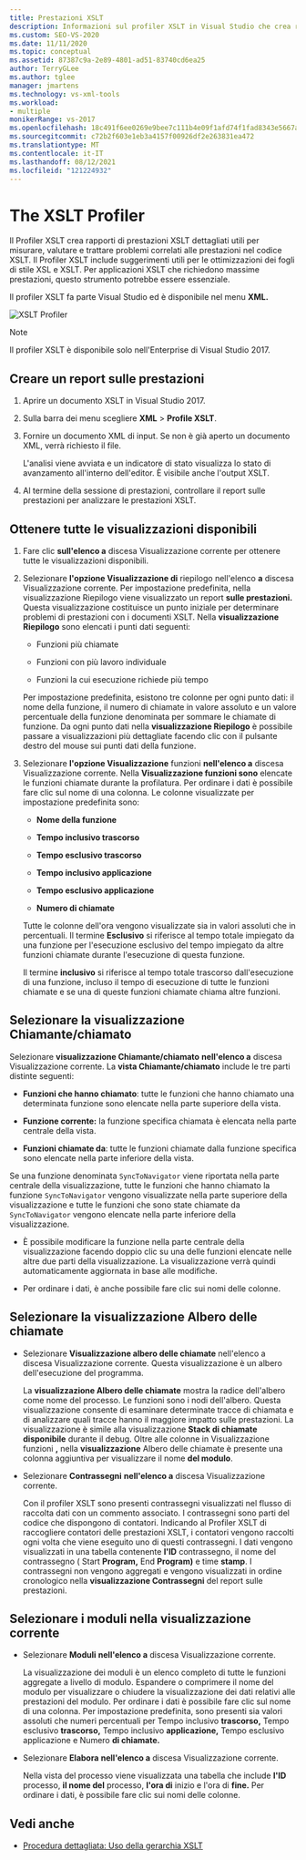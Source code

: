 ```yaml
---
title: Prestazioni XSLT
description: Informazioni sul profiler XSLT in Visual Studio che crea report dettagliati sulle prestazioni XSLT per ottimizzare le prestazioni del codice XSLT.
ms.custom: SEO-VS-2020
ms.date: 11/11/2020
ms.topic: conceptual
ms.assetid: 87387c9a-2e89-4801-ad51-83740cd6ea25
author: TerryGLee
ms.author: tglee
manager: jmartens
ms.technology: vs-xml-tools
ms.workload:
- multiple
monikerRange: vs-2017
ms.openlocfilehash: 18c491f6ee0269e9bee7c111b4e09f1afd74f1fad8343e5667a3299e4b2a511f
ms.sourcegitcommit: c72b2f603e1eb3a4157f00926df2e263831ea472
ms.translationtype: MT
ms.contentlocale: it-IT
ms.lasthandoff: 08/12/2021
ms.locfileid: "121224932"
---
```

# <a name="the-xslt-profiler"></a>The XSLT Profiler

Il Profiler XSLT crea rapporti di prestazioni XSLT dettagliati utili per misurare, valutare e trattare problemi correlati alle prestazioni nel codice XSLT. Il Profiler XSLT include suggerimenti utili per le ottimizzazioni dei fogli di stile XSL e XSLT. Per applicazioni XSLT che richiedono massime prestazioni, questo strumento potrebbe essere essenziale.

Il profiler XSLT fa parte Visual Studio ed è disponibile nel menu **XML.**

![XSLT Profiler](../xml-tools/media/profile-xslt-menu.png "Screenshot delle voci di menu XML in Visual Studio 2017")

> [!NOTE]
> Il profiler XSLT è disponibile solo nell'Enterprise di Visual Studio 2017.

## <a name="create-a-performance-report"></a>Creare un report sulle prestazioni

1. Aprire un documento XSLT in Visual Studio 2017.

2. Sulla barra dei menu scegliere **XML**  >  **Profile XSLT**.

3. Fornire un documento XML di input. Se non è già aperto un documento XML, verrà richiesto il file.

   L'analisi viene avviata e un indicatore di stato visualizza lo stato di avanzamento all'interno dell'editor. È visibile anche l'output XSLT.

4. Al termine della sessione di prestazioni, controllare il report sulle prestazioni per analizzare le prestazioni XSLT.

## <a name="get-all-available-views"></a>Ottenere tutte le visualizzazioni disponibili

1. Fare clic **sull'elenco a** discesa Visualizzazione corrente per ottenere tutte le visualizzazioni disponibili.

2. Selezionare **l'opzione Visualizzazione di** riepilogo nell'elenco **a** discesa Visualizzazione corrente. Per impostazione predefinita, nella visualizzazione Riepilogo viene visualizzato un report **sulle prestazioni.** Questa visualizzazione costituisce un punto iniziale per determinare problemi di prestazioni con i documenti XSLT. Nella **visualizzazione Riepilogo** sono elencati i punti dati seguenti:

   - Funzioni più chiamate

   - Funzioni con più lavoro individuale

   - Funzioni la cui esecuzione richiede più tempo

   Per impostazione predefinita, esistono tre colonne per ogni punto dati: il nome della funzione, il numero di chiamate in valore assoluto e un valore percentuale della funzione denominata per sommare le chiamate di funzione. Da ogni punto dati nella **visualizzazione Riepilogo** è possibile passare a visualizzazioni più dettagliate facendo clic con il pulsante destro del mouse sui punti dati della funzione.

3. Selezionare **l'opzione Visualizzazione** funzioni **nell'elenco a** discesa Visualizzazione corrente. Nella **Visualizzazione funzioni sono** elencate le funzioni chiamate durante la profilatura. Per ordinare i dati è possibile fare clic sul nome di una colonna. Le colonne visualizzate per impostazione predefinita sono:

    - **Nome della funzione**

    - **Tempo inclusivo trascorso**

    - **Tempo esclusivo trascorso**

    - **Tempo inclusivo applicazione**

    - **Tempo esclusivo applicazione**

    - **Numero di chiamate**

   Tutte le colonne dell'ora vengono visualizzate sia in valori assoluti che in percentuali. Il termine **Esclusivo** si riferisce al tempo totale impiegato da una funzione per l'esecuzione esclusivo del tempo impiegato da altre funzioni chiamate durante l'esecuzione di questa funzione.

   Il termine **inclusivo** si riferisce al tempo totale trascorso dall'esecuzione di una funzione, incluso il tempo di esecuzione di tutte le funzioni chiamate e se una di queste funzioni chiamate chiama altre funzioni.

## <a name="select-callercallee-view"></a>Selezionare la visualizzazione Chiamante/chiamato

Selezionare **visualizzazione Chiamante/chiamato** **nell'elenco a** discesa Visualizzazione corrente. La **vista Chiamante/chiamato** include le tre parti distinte seguenti:

- **Funzioni che hanno chiamato**: tutte le funzioni che hanno chiamato una determinata funzione sono elencate nella parte superiore della vista.

- **Funzione corrente:** la funzione specifica chiamata è elencata nella parte centrale della vista.

- **Funzioni chiamate da**: tutte le funzioni chiamate dalla funzione specifica sono elencate nella parte inferiore della vista.

Se una funzione denominata `SyncToNavigator` viene riportata nella parte centrale della visualizzazione, tutte le funzioni che hanno chiamato la funzione `SyncToNavigator` vengono visualizzate nella parte superiore della visualizzazione e tutte le funzioni che sono state chiamate da `SyncToNavigator` vengono elencate nella parte inferiore della visualizzazione.

- È possibile modificare la funzione nella parte centrale della visualizzazione facendo doppio clic su una delle funzioni elencate nelle altre due parti della visualizzazione. La visualizzazione verrà quindi automaticamente aggiornata in base alle modifiche.

- Per ordinare i dati, è anche possibile fare clic sui nomi delle colonne.

## <a name="select-call-tree-view"></a>Selezionare la visualizzazione Albero delle chiamate

- Selezionare **Visualizzazione albero delle chiamate** nell'elenco a discesa Visualizzazione corrente.  Questa visualizzazione è un albero dell'esecuzione del programma.

   La **visualizzazione Albero delle chiamate** mostra la radice dell'albero come nome del processo. Le funzioni sono i nodi dell'albero. Questa visualizzazione consente di esaminare determinate tracce di chiamata e di analizzare quali tracce hanno il maggiore impatto sulle prestazioni. La visualizzazione è simile alla visualizzazione **Stack di chiamate disponibile** durante il debug. Oltre alle colonne in Visualizzazione funzioni **,** nella **visualizzazione** Albero delle chiamate è presente una colonna aggiuntiva per visualizzare il nome **del modulo**.

- Selezionare **Contrassegni** **nell'elenco a** discesa Visualizzazione corrente.

   Con il profiler XSLT sono presenti contrassegni visualizzati nel flusso di raccolta dati con un commento associato. I contrassegni sono parti del codice che dispongono di contatori. Indicando al Profiler XSLT di raccogliere contatori delle prestazioni XSLT, i contatori vengono raccolti ogni volta che viene eseguito uno di questi contrassegni. I dati vengono visualizzati in una tabella contenente **l'ID** contrassegno,  il nome del contrassegno ( Start **Program,** End **Program)** e time **stamp**. I contrassegni non vengono aggregati e vengono visualizzati in ordine cronologico nella **visualizzazione Contrassegni** del report sulle prestazioni.

## <a name="select-modules-in-the-current-view"></a>Selezionare i moduli nella visualizzazione corrente

- Selezionare **Moduli** **nell'elenco a** discesa Visualizzazione corrente.

   La visualizzazione dei moduli è un elenco completo di tutte le funzioni aggregate a livello di modulo. Espandere o comprimere il nome del modulo per visualizzare o chiudere la visualizzazione dei dati relativi alle prestazioni del modulo. Per ordinare i dati è possibile fare clic sul nome di una colonna. Per impostazione predefinita, sono presenti sia valori assoluti che numeri percentuali per Tempo inclusivo **trascorso,** Tempo esclusivo **trascorso,** Tempo inclusivo **applicazione,** Tempo esclusivo applicazione e Numero **di chiamate.**

- Selezionare **Elabora** **nell'elenco a** discesa Visualizzazione corrente.

   Nella vista del processo viene visualizzata una tabella che include **l'ID** processo, **il nome del** processo, **l'ora di** inizio e l'ora di **fine.** Per ordinare i dati, è possibile fare clic sui nomi delle colonne.

## <a name="see-also"></a>Vedi anche

- [Procedura dettagliata: Uso della gerarchia XSLT](../xml-tools/walkthrough-using-xslt-hierarchy.md)

